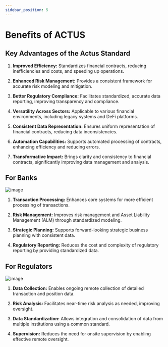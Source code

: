 ```yaml
---
sidebar_position: 5
---
```

# Benefits of ACTUS

## Key Advantages of the Actus Standard

1. **Improved Efficiency:** Standardizes financial contracts, reducing inefficiencies and costs, and speeding up operations.

2. **Enhanced Risk Management:** Provides a consistent framework for accurate risk modeling and mitigation.

3. **Better Regulatory Compliance:** Facilitates standardized, accurate data reporting, improving transparency and compliance.

4. **Versatility Across Sectors:** Applicable to various financial environments, including legacy systems and DeFi platforms.

5. **Consistent Data Representation:** Ensures uniform representation of financial contracts, reducing data inconsistencies.

6. **Automation Capabilities:** Supports automated processing of contracts, enhancing efficiency and reducing errors.

7. **Transformative Impact:** Brings clarity and consistency to financial contracts, significantly improving data management and analysis.

## For Banks

![image](https://github.com/user-attachments/assets/1f2298d0-a129-4083-955a-0c2987f51b67)

1. **Transaction Processing:** Enhances core systems for more efficient processing of transactions.

2. **Risk Management:** Improves risk management and Asset Liability Management (ALM) through standardized modeling.

3. **Strategic Planning:** Supports forward-looking strategic business planning with consistent data.

4. **Regulatory Reporting:** Reduces the cost and complexity of regulatory reporting by providing standardized data.

## For Regulators
![image](https://github.com/user-attachments/assets/efac1878-7310-4b5a-b163-0b90eed2aaf8)

1. **Data Collection:** Enables ongoing remote collection of detailed transaction and position data.

2. **Risk Analysis:** Facilitates near-time risk analysis as needed, improving oversight.

3. **Data Standardization:** Allows integration and consolidation of data from multiple institutions using a common standard.

4. **Supervision:** Reduces the need for onsite supervision by enabling effective remote oversight.
